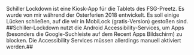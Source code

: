 Schiller Lockdown ist eine Kiosk-App für die Tablets des FSG-Preetz. Es wurde von mir während der Osterferien 2018 entwickelt.
Es soll einige Lücken schließen, auf die wir in MobiLock (gratis-Version) gestoßen sind.
##Schiller-Lockdown nutzt die Android Accessibility-Services, um Apps (besonders die Google-Suchleiste auf dem Recent Apps Bildschirm) zu blocken. Die Accessibility Services müssen allerdings manuell aktiviert werden.##
